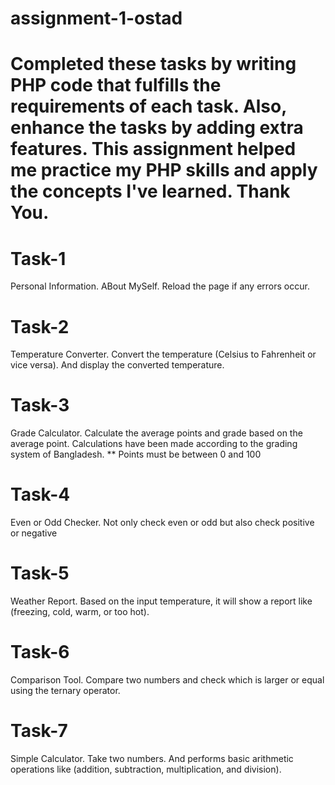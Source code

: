 # assignment-1-ostad
# Completed these tasks by writing PHP code that fulfills the requirements of each task. Also, enhance the tasks by adding extra features. This assignment helped me practice my PHP skills and apply the concepts I've learned. Thank You.

# Task-1
Personal Information.
ABout MySelf. Reload the page if any errors occur.

# Task-2
Temperature Converter.
Convert the temperature (Celsius to Fahrenheit or vice versa). And display the converted temperature.

# Task-3
Grade Calculator.
Calculate the average points and grade based on the average point. Calculations have been made according to the grading system of Bangladesh.
** Points must be between 0 and 100

# Task-4
Even or Odd Checker.
Not only check even or odd but also check positive or negative

# Task-5
Weather Report.
Based on the input temperature, it will show a report like (freezing, cold, warm, or too hot).

# Task-6
Comparison Tool.
Compare two numbers and check which is larger or equal using the ternary operator.

# Task-7
Simple Calculator.
Take two numbers. And performs basic arithmetic operations like (addition, subtraction, multiplication, and division).
